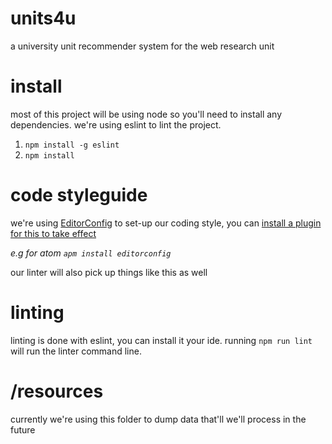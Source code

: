 # units4u
a university unit recommender system for the web research unit

# install

most of this project will be using node so you'll need to install any dependencies. we're using eslint to lint the project.

1. `npm install -g eslint`
2. `npm install`

# code styleguide

we're using [EditorConfig](http://editorconfig.org) to set-up our coding style, you can [install a plugin for this to take effect](http://editorconfig.org/#download)

_e.g for atom `apm install editorconfig`_

our linter will also pick up things like this as well

# linting

linting is done with eslint, you can install it your ide. running `npm run lint` will run the linter command line.

# /resources

currently we're using this folder to dump data that'll we'll process in the future
